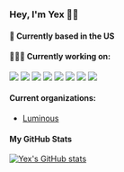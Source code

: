### Hey, I'm Yex 👨‍💻

#### 📍 Currently based in the US

#### 👨🏻‍💻 Currently working on:

<a src="https://www.javascript.com/"><img src="https://img.icons8.com/color/48/000000/javascript.png"/></a>
<a src="https://visualstudio.microsoft.com/"><img src="https://img.icons8.com/color/48/000000/visual-studio.png"/></a>
<a src="https://github.com/"><img src="https://img.icons8.com/color/48/000000/github--v1.png"/></a>
<a src="https://www.w3schools.com/css/"><img src="https://img.icons8.com/color/48/000000/css3.png"/></a>
<a src="https://www.w3schools.com/html/"><img src="https://img.icons8.com/color/48/000000/html-5.png"/></a>
<img src="https://img.icons8.com/color/48/000000/java.png"/>
<a src="https://kotlinlang.org/"><img src="https://img.icons8.com/color/48/000000/kotlin.png"/></a>
<a src="https://python.org/"><img src="https://img.icons8.com/color/48/000000/python.png"/></a>

#### Current organizations:

- [Luminous](https://github.com/Luminous-Technologies)

#### My GitHub Stats

[![Yex's GitHub stats](https://github-readme-stats.vercel.app/api?username=yexex&show_icons=true&theme=gruvbox)](https://github.com/anuraghazra/github-readme-stats)
